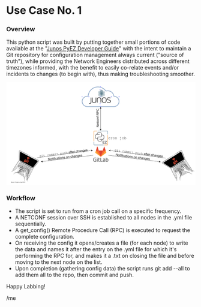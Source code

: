 # Use Case No. 1

### Overview
This python script was built by putting together small portions of code available at the "[Junos PyEZ Developer Guide](https://www.juniper.net/documentation/en_US/junos-pyez/information-products/pathway-pages/junos-pyez-developer-guide.html)" with the intent to maintain a Git repository for configuration management always current ("source of truth"), while providing the Network Engineers distributed across different timezones informed, with the benefit to easily co-relate events and/or incidents to changes (to begin with), thus making troubleshooting smoother.

![Example No.1 Diagram](/images/ex-no1.png)

### Workflow
* The script is set to run from a cron job call on a specific frequency.
* A NETCONF session over SSH is established to all nodes in the .yml file sequentially.
* A get_config() Remote Procedure Call (RPC) is executed to request the complete configuration.
* On receiving the config it opens/creates a file (for each node) to write the data and names it after the entry on the .yml file for which it's performing the RPC for, and makes it a .txt on closing the file and before moving to the next node on the list. 
* Upon completion (gathering config data) the script runs git add --all to  add them all to the repo, then commit and push.

Happy Labbing!

/me
